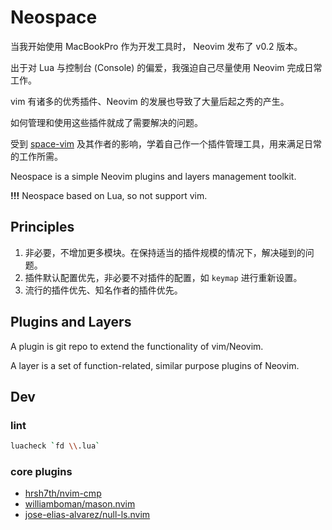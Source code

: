 # Neospace

当我开始使用 MacBookPro 作为开发工具时， Neovim 发布了 v0.2 版本。

出于对 Lua 与控制台 (Console) 的偏爱，我强迫自己尽量使用 Neovim 完成日常工作。

vim 有诸多的优秀插件、Neovim 的发展也导致了大量后起之秀的产生。

如何管理和使用这些插件就成了需要解决的问题。

受到 [space-vim](https://github.com/liuchengxu/space-vim) 及其作者的影响，学着自己作一个插件管理工具，用来满足日常的工作所需。

Neospace is a simple Neovim plugins and layers management toolkit.

**!!!** Neospace based on Lua, so not support vim.

## Principles

1. 非必要，不增加更多模块。在保持适当的插件规模的情况下，解决碰到的问题。
2. 插件默认配置优先，非必要不对插件的配置，如 `keymap` 进行重新设置。
3. 流行的插件优先、知名作者的插件优先。

## Plugins and Layers

A plugin is git repo to extend the functionality of vim/Neovim.

A layer is a set of function-related, similar purpose plugins of Neovim.

## Dev

### lint

```sh
luacheck `fd \\.lua`
```

### core plugins

* [hrsh7th/nvim-cmp](https://github.com/hrsh7th/nvim-cmp)
* [williamboman/mason.nvim](https://github.com/williamboman/mason.nvim)
* [jose-elias-alvarez/null-ls.nvim](https://github.com/jose-elias-alvarez/null-ls.nvim)
